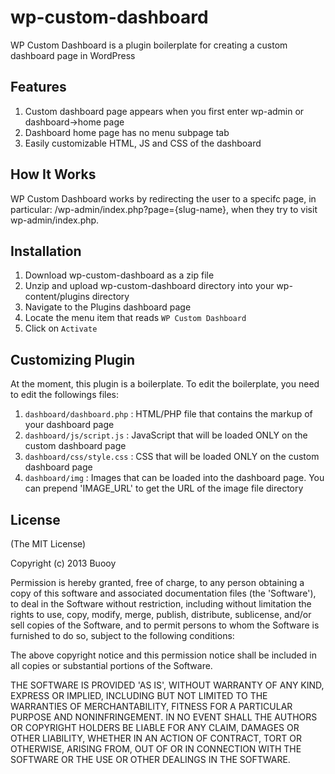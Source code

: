 wp-custom-dashboard
===================

WP Custom Dashboard is a plugin boilerplate for creating a custom dashboard page in WordPress


## Features
1. Custom dashboard page appears when you first enter wp-admin or dashboard->home page
2. Dashboard home page has no menu subpage tab
3. Easily customizable HTML, JS and CSS of the dashboard


## How It Works

WP Custom Dashboard works by redirecting the user to a specifc page, in particular: /wp-admin/index.php?page={slug-name}, when they try to visit wp-admin/index.php.


## Installation

1. Download wp-custom-dashboard as a zip file
2. Unzip and upload wp-custom-dashboard directory into your wp-content/plugins directory
3. Navigate to the Plugins dashboard page
4. Locate the menu item that reads `WP Custom Dashboard`
5. Click on `Activate`


## Customizing Plugin

At the moment, this plugin is a boilerplate. To edit the boilerplate, you need to edit the followings files:

1. `dashboard/dashboard.php` :  HTML/PHP file that contains the markup of your dashboard page
2. `dashboard/js/script.js`  :  JavaScript that will be loaded ONLY on the custom dashboard page
3. `dashboard/css/style.css` :  CSS that will be loaded ONLY on the custom dashboard page
4. `dashboard/img`           :  Images that can be loaded into the dashboard page. You can prepend 'IMAGE_URL' to get the URL of the image file directory


## License
(The MIT License)

Copyright (c) 2013 Buooy

Permission is hereby granted, free of charge, to any person obtaining a copy of this software and associated documentation files (the 'Software'), to deal in the Software without restriction, including without limitation the rights to use, copy, modify, merge, publish, distribute, sublicense, and/or sell copies of the Software, and to permit persons to whom the Software is furnished to do so, subject to the following conditions:

The above copyright notice and this permission notice shall be included in all copies or substantial portions of the Software.

THE SOFTWARE IS PROVIDED 'AS IS', WITHOUT WARRANTY OF ANY KIND, EXPRESS OR IMPLIED, INCLUDING BUT NOT LIMITED TO THE WARRANTIES OF MERCHANTABILITY, FITNESS FOR A PARTICULAR PURPOSE AND NONINFRINGEMENT. IN NO EVENT SHALL THE AUTHORS OR COPYRIGHT HOLDERS BE LIABLE FOR ANY CLAIM, DAMAGES OR OTHER LIABILITY, WHETHER IN AN ACTION OF CONTRACT, TORT OR OTHERWISE, ARISING FROM, OUT OF OR IN CONNECTION WITH THE SOFTWARE OR THE USE OR OTHER DEALINGS IN THE SOFTWARE.

